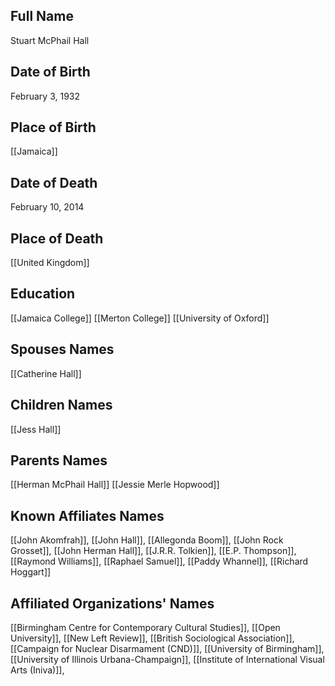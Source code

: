 ## Full Name
Stuart McPhail Hall

## Date of Birth
February 3, 1932

## Place of Birth
[[Jamaica]]

## Date of Death
February 10, 2014

## Place of Death
[[United Kingdom]]

## Education
[[Jamaica College]]
[[Merton College]]
[[University of Oxford]]

## Spouses Names
[[Catherine Hall]]

## Children Names
[[Jess Hall]]

## Parents Names
[[Herman McPhail Hall]]
[[Jessie Merle Hopwood]]

## Known Affiliates Names
[[John Akomfrah]], [[John Hall]], [[Allegonda Boom]], [[John Rock Grosset]], [[John Herman Hall]], [[J.R.R. Tolkien]], [[E.P. Thompson]], [[Raymond Williams]], [[Raphael Samuel]], [[Paddy Whannel]], [[Richard Hoggart]]

## Affiliated Organizations' Names
[[Birmingham Centre for Contemporary Cultural Studies]], [[Open University]], [[New Left Review]], [[British Sociological Association]], [[Campaign for Nuclear Disarmament (CND)]], [[University of Birmingham]], [[University of Illinois Urbana-Champaign]], [[Institute of International Visual Arts (Iniva)]], 

